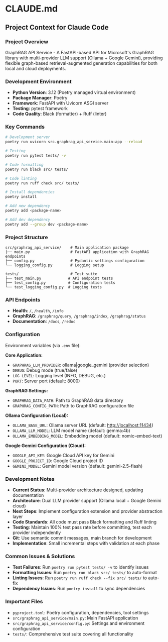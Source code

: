 # CLAUDE.md

## Project Context for Claude Code

### Project Overview

GraphRAG API Service - A FastAPI-based API for Microsoft's GraphRAG library with multi-provider LLM support (Ollama + Google Gemini), providing flexible graph-based retrieval-augmented generation capabilities for both local and cloud deployments.

### Development Environment

- **Python Version**: 3.12 (Poetry managed virtual environment)
- **Package Manager**: Poetry
- **Framework**: FastAPI with Uvicorn ASGI server
- **Testing**: pytest framework
- **Code Quality**: Black (formatter) + Ruff (linter)

### Key Commands

```bash
# Development server
poetry run uvicorn src.graphrag_api_service.main:app --reload

# Testing
poetry run pytest tests/ -v

# Code formatting
poetry run black src/ tests/

# Code linting  
poetry run ruff check src/ tests/

# Install dependencies
poetry install

# Add new dependency
poetry add <package-name>

# Add dev dependency
poetry add --group dev <package-name>
```

### Project Structure

```
src/graphrag_api_service/    # Main application package
├── main.py                  # FastAPI application with GraphRAG endpoints
├── config.py                # Pydantic settings configuration
└── logging_config.py        # Logging setup

tests/                       # Test suite
├── test_main.py            # API endpoint tests
├── test_config.py          # Configuration tests
└── test_logging_config.py  # Logging tests
```

### API Endpoints

- **Health**: `/`, `/health`, `/info`
- **GraphRAG**: `/graphrag/query`, `/graphrag/index`, `/graphrag/status`
- **Documentation**: `/docs`, `/redoc`

### Configuration

Environment variables (via `.env` file):

**Core Application:**

- `GRAPHRAG_LLM_PROVIDER`: ollama|google_gemini (provider selection)
- `DEBUG`: Debug mode (true/false)
- `LOG_LEVEL`: Logging level (INFO, DEBUG, etc.)
- `PORT`: Server port (default: 8000)

**GraphRAG Settings:**

- `GRAPHRAG_DATA_PATH`: Path to GraphRAG data directory
- `GRAPHRAG_CONFIG_PATH`: Path to GraphRAG configuration file

**Ollama Configuration (Local):**

- `OLLAMA_BASE_URL`: Ollama server URL (default: <http://localhost:11434>)
- `OLLAMA_LLM_MODEL`: LLM model name (default: gemma:4b)
- `OLLAMA_EMBEDDING_MODEL`: Embedding model (default: nomic-embed-text)

**Google Gemini Configuration (Cloud):**

- `GOOGLE_API_KEY`: Google Cloud API key for Gemini
- `GOOGLE_PROJECT_ID`: Google Cloud project ID
- `GEMINI_MODEL`: Gemini model version (default: gemini-2.5-flash)

### Development Notes

- **Current Status**: Multi-provider architecture designed, updating documentation
- **Architecture**: Dual LLM provider support (Ollama local + Google Gemini cloud)
- **Next Steps**: Implement configuration extension and provider abstraction layer
- **Code Standards**: All code must pass Black formatting and Ruff linting
- **Testing**: Maintain 100% test pass rate before committing, test each provider independently
- **Git**: Use semantic commit messages, main branch for development
- **Implementation**: Small incremental steps with validation at each phase

### Common Issues & Solutions

- **Test Failures**: Run `poetry run pytest tests/ -v` to identify issues
- **Formatting Issues**: Run `poetry run black src/ tests/` to auto-format
- **Linting Issues**: Run `poetry run ruff check --fix src/ tests/` to auto-fix
- **Dependency Issues**: Run `poetry install` to sync dependencies

### Important Files

- `pyproject.toml`: Poetry configuration, dependencies, tool settings
- `src/graphrag_api_service/main.py`: Main FastAPI application
- `src/graphrag_api_service/config.py`: Settings and environment configuration
- `tests/`: Comprehensive test suite covering all functionality
